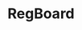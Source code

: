 ---
title: "RegBoard"
excerpt: "(:it: in Italian) Regulation board"
toc: true
toc_label: "Table of Contents"
toc_icon: "cog"
toc_sticky: true
number: 2006
---